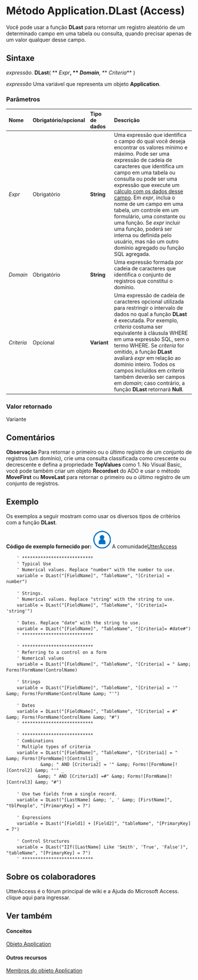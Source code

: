 
# Método Application.DLast (Access)

Você pode usar a função  **DLast** para retornar um registro aleatório de um determinado campo em uma tabela ou consulta, quando precisar apenas de um valor qualquer desse campo.


## Sintaxe

 _expressão_. **DLast**( ** _Expr_**, ** _Domain_**, ** _Criteria_** )

 _expressão_ Uma variável que representa um objeto **Application**.


### Parâmetros



|**Nome**|**Obrigatório/opcional**|**Tipo de dados**|**Descrição**|
|:-----|:-----|:-----|:-----|
| _Expr_|Obrigatório|**String**|Uma expressão que identifica o campo do qual você deseja encontrar os valores mínimo e máximo. Pode ser uma expressão de cadeia de caracteres que identifica um campo em uma tabela ou consulta ou pode ser uma expressão que execute um [cálculo com os dados desse campo](http://msdn.microsoft.com/library/73c27d1c-0a3c-03e4-c17c-337133d7b316%28Office.15%29.aspx). Em  _expr_, inclua o nome de um campo em uma tabela, um controle em um formulário, uma constante ou uma função. Se  _expr_ incluir uma função, poderá ser interna ou definida pelo usuário, mas não um outro domínio agregado ou função SQL agregada.|
| _Domain_|Obrigatório|**String**|Uma expressão formada por cadeia de caracteres que identifica o conjunto de registros que constitui o domínio.|
| _Criteria_|Opcional|**Variant**|Uma expressão de cadeia de caracteres opcional utilizada para restringir o intervalo de dados no qual a função  **DLast** é executada. Por exemplo, _criteria_ costuma ser equivalente à cláusula WHERE em uma expressão SQL, sem o termo WHERE. Se _criteria_ for omitido, a função **DLast** avaliará _expr_ em relação ao domínio inteiro. Todos os campos incluídos em _criteria_ também deverão ser campos em _domain_; caso contrário, a função  **DLast** retornará **Null**.|

### Valor retornado

Variante


## Comentários




 **Observação**  Para retornar o primeiro ou o último registro de um conjunto de registros (um domínio), crie uma consulta classificada como crescente ou decrescente e defina a propriedade  **TopValues** como 1. No Visual Basic, você pode também criar um objeto **Recordset** do ADO e usar o método **MoveFirst** ou **MoveLast** para retornar o primeiro ou o último registro de um conjunto de registros.


## Exemplo



Os exemplos a seguir mostram como usar os diversos tipos de critérios com a função  **DLast**.

 **Código de exemplo fornecido por:**
![Ícone de Membro da Comunidade](images/8b9774c4-6c97-470e-b3a2-56d8f786444c.png) A comunidade[UtterAccess](http://www.utteraccess.com)




```
    ' ***************************
    ' Typical Use
    ' Numerical values. Replace "number" with the number to use.
    variable = DLast("[FieldName]", "TableName", "[Criteria] = number")

    ' Strings.
    ' Numerical values. Replace "string" with the string to use.
    variable = DLast("[FieldName]", "TableName", "[Criteria]= 'string'")

    ' Dates. Replace "date" with the string to use.
    variable = DLast("[FieldName]", "TableName", "[Criteria]= #date#")
    ' ***************************

    ' ***************************
    ' Referring to a control on a form
    ' Numerical values
    variable = DLast("[FieldName]", "TableName", "[Criteria] = " &amp; Forms!FormName!ControlName)

    ' Strings
    variable = DLast("[FieldName]", "TableName", "[Criteria] = '" &amp; Forms!FormName!ControlName &amp; "'")

    ' Dates
    variable = DLast("[FieldName]", "TableName", "[Criteria] = #" &amp; Forms!FormName!ControlName &amp; "#")
    ' ***************************

    ' ***************************
    ' Combinations
    ' Multiple types of criteria
    variable = DLast("[FieldName]", "TableName", "[Criteria1] = " &amp; Forms![FormName]![Control1] _
             &amp; " AND [Criteria2] = '" &amp; Forms![FormName]![Control2] &amp; "'" _
            &amp; " AND [Criteria3] =#" &amp; Forms![FormName]![Control3] &amp; "#")
    
    ' Use two fields from a single record.
    variable = DLast("[LastName] &amp; ', ' &amp; [FirstName]", "tblPeople", "[PrimaryKey] = 7")
            
    ' Expressions
    variable = DLast("[Field1] + [Field2]", "tableName", "[PrimaryKey] = 7")
    
    ' Control Structures
    variable = DLast("IIf([LastName] Like 'Smith', 'True', 'False')", "tableName", "[PrimaryKey] = 7")
    ' ***************************
```


## Sobre os colaboradores
<a name="AboutContributors"> </a>

UtterAccess é o fórum principal de wiki e a Ajuda do Microsoft Access. clique aqui para ingressar.


## Ver também
<a name="AboutContributors"> </a>


#### Conceitos


[Objeto Application](aefb0713-97e6-e2c7-e530-8fd2e1316a55.md)
#### Outros recursos


[Membros do objeto Application](3ab5276c-d52a-72a9-244c-ec92ead48811.md)